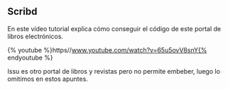 
## Scribd

En este vídeo tutorial explica cómo conseguir el código de este portal de libros electrónicos.

{% youtube %}https//www.youtube.com/watch?v=65u5ovV8snY{% endyoutube %}

Issu es otro portal de libros y revistas pero no permite embeber, luego lo omitimos en estos apuntes.
